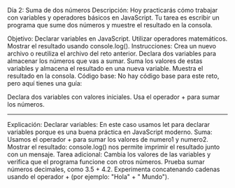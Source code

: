 Día 2: Suma de dos números
Descripción:
Hoy practicarás cómo trabajar con variables y operadores básicos en JavaScript. Tu tarea es escribir un programa que sume dos números y muestre el resultado en la consola.

Objetivo:
Declarar variables en JavaScript.
Utilizar operadores matemáticos.
Mostrar el resultado usando console.log().
Instrucciones:
Crea un nuevo archivo o reutiliza el archivo del reto anterior.
Declara dos variables para almacenar los números que vas a sumar.
Suma los valores de estas variables y almacena el resultado en una nueva variable.
Muestra el resultado en la consola.
Código base:
No hay código base para este reto, pero aquí tienes una guía:

Declara dos variables con valores iniciales.
Usa el operador + para sumar los números.

____________________________________
Explicación:
Declarar variables: En este caso usamos let para declarar variables porque es una buena práctica en JavaScript moderno.
Suma: Usamos el operador + para sumar los valores de numero1 y numero2.
Mostrar el resultado: console.log() nos permite imprimir el resultado junto con un mensaje.
Tarea adicional:
Cambia los valores de las variables y verifica que el programa funcione con otros números.
Prueba sumar números decimales, como 3.5 + 4.2.
Experimenta concatenando cadenas usando el operador + (por ejemplo: "Hola" + " Mundo").